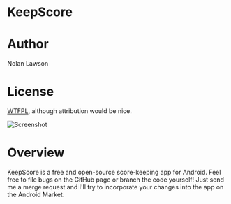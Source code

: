 KeepScore
=========

Author
======
Nolan Lawson

License
=======
[WTFPL][1], although attribution would be nice.

![Screenshot][2]

Overview
========
KeepScore is a free and open-source score-keeping app for Android.  Feel free to file bugs on the GitHub page or branch the code yourself!  Just send me a merge request and I'll try to incorporate your changes into the app on the Android Market.

[1]: http://sam.zoy.org/wtfpl/
[2]: http://nolanwlawson.files.wordpress.com/2011/04/keep_score_6.png?w=210&h=350
